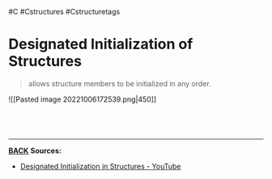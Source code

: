 #C #Cstructures #Cstructuretags 
# Designated Initialization of Structures
> allows structure members to be initialized in any order.

 ![[Pasted image 20221006172539.png|450]]

<br>

# 
---
**[BACK](Cstructures)**
**Sources:**
- [Designated Initialization in Structures - YouTube](https://www.youtube.com/watch?v=WUbp4gHR6_8&list=PLBlnK6fEyqRhX6r2uhhlubuF5QextdCSM&index=155)